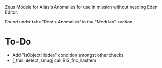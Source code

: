 Zeus Module for Alias's Anomalies for use in mission without needing Eden Editor.

Found under tabs "Root's Anomalies" in the "Modules" section.





# To-Do
- Add "isObjectHidden" condition amongst other checks
- [_this, detect_smug] call BIS_fnc_hasItem